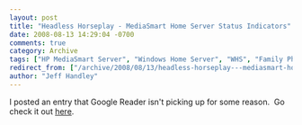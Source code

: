 ```yaml
---
layout: post
title: "Headless Horseplay - MediaSmart Home Server Status Indicators"
date: 2008-08-13 14:29:04 -0700
comments: true
category: Archive
tags: ["HP MediaSmart Server", "Windows Home Server", "WHS", "Family Photos"]
redirect_from: ["/archive/2008/08/13/headless-horseplay---mediasmart-home-server-status-indicators-again.aspx/"]
author: "Jeff Handley"
---
```

<!-- more -->
<p>I posted an entry that Google Reader isn't picking up for some reason.  Go check it out <a href="http://blog.jeffhandley.com/archive/2008/08/12/headless-horseplay---mediasmart-home-server-status-indicators.aspx">here</a>.</p>
